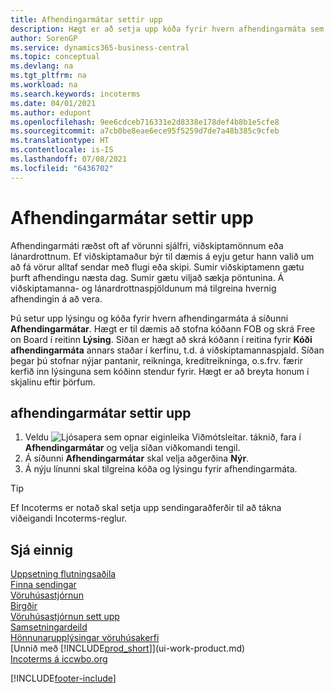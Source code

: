 ```yaml
---
title: Afhendingarmátar settir upp
description: Hægt er að setja upp kóða fyrir hvern afhendingarmáta sem boðið er upp á og slá inn upplýsingar um þá.
author: SorenGP
ms.service: dynamics365-business-central
ms.topic: conceptual
ms.devlang: na
ms.tgt_pltfrm: na
ms.workload: na
ms.search.keywords: incoterms
ms.date: 04/01/2021
ms.author: edupont
ms.openlocfilehash: 9ee6cdceb716331e2d8338e178def4b8b1e5cfe8
ms.sourcegitcommit: a7cb0be8eae6ece95f5259d7de7a48b385c9cfeb
ms.translationtype: HT
ms.contentlocale: is-IS
ms.lasthandoff: 07/08/2021
ms.locfileid: "6436702"
---
```

# <a name="set-up-shipment-methods"></a>Afhendingarmátar settir upp

Afhendingarmáti ræðst oft af vörunni sjálfri, viðskiptamönnum eða lánardrottnum. Ef viðskiptamaður býr til dæmis á eyju getur hann valið um að fá vörur alltaf sendar með flugi eða skipi. Sumir viðskiptamenn gætu þurft afhendingu næsta dag. Sumir gætu viljað sækja pöntunina. Á viðskiptamanna- og lánardrottnaspjöldunum má tilgreina hvernig afhendingin á að vera.

Þú setur upp lýsingu og kóða fyrir hvern afhendingarmáta á síðunni **Afhendingarmátar**. Hægt er til dæmis að stofna kóðann FOB og skrá Free on Board í reitinn **Lýsing**. Síðan er hægt að skrá kóðann í reitina fyrir **Kóði afhendingarmáta** annars staðar í kerfinu, t.d. á viðskiptamannaspjald. Síðan þegar þú stofnar nýjar pantanir, reikninga, kreditreikninga, o.s.frv. færir kerfið inn lýsinguna sem kóðinn stendur fyrir. Hægt er að breyta honum í skjalinu eftir þörfum.

## <a name="to-set-up-a-shipment-method"></a>afhendingarmátar settir upp

1. Veldu ![Ljósapera sem opnar eiginleika Viðmótsleitar.](media/ui-search/search_small.png "Segðu mér hvað þú vilt gera") táknið, fara í **Afhendingarmátar** og velja síðan viðkomandi tengil.
2. Á síðunni **Afhendingarmátar** skal velja aðgerðina **Nýr**.
3. Á nýju línunni skal tilgreina kóða og lýsingu fyrir afhendingarmáta.

> [!TIP]
> Ef Incoterms er notað skal setja upp sendingaraðferðir til að tákna viðeigandi Incoterms-reglur.  

## <a name="see-also"></a>Sjá einnig

[Uppsetning flutningsaðila](sales-how-to-set-up-shipping-agents.md)  
[Finna sendingar](sales-how-track-packages.md)  
[Vöruhúsastjórnun](warehouse-manage-warehouse.md)  
[Birgðir](inventory-manage-inventory.md)  
[Vöruhúsastjórnun sett upp](warehouse-setup-warehouse.md)  
[Samsetningardeild](assembly-assemble-items.md)  
[Hönnunarupplýsingar vöruhúsakerfi](design-details-warehouse-management.md)  
[Unnið með [!INCLUDE[prod_short](includes/prod_short.md)]](ui-work-product.md)  
[Incoterms á iccwbo.org](https://iccwbo.org/resources-for-business/incoterms-rules)  

[!INCLUDE[footer-include](includes/footer-banner.md)]